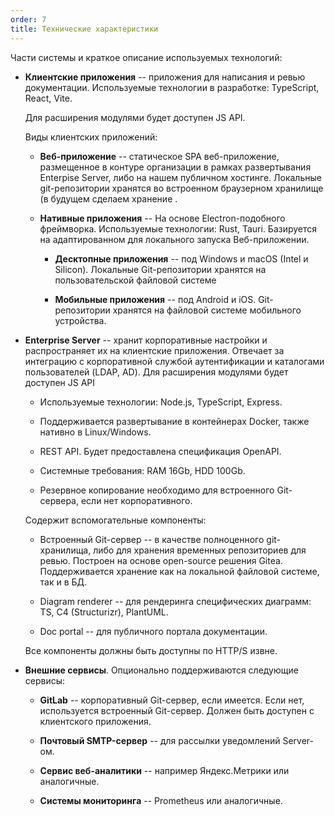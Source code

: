 ```yaml
---
order: 7
title: Технические характеристики
---
```


Части системы и краткое описание используемых технологий:

-  **Клиентские приложения** -- приложения для написания и ревью документации. Используемые технологии в разработке: TypeScript, React, Vite.

   Для расширения модулями будет доступен JS API.

   Виды клиентских приложений:

   -  **Веб-приложение** -- статическое SPA веб-приложение, размещенное в контуре организации в рамках развертывания Enterpise Server, либо на нашем публичном хостинге. Локальные git-репозитории хранятся во встроенном браузерном хранилище (в будущем сделаем хранение .

   -  **Нативные приложения** -- На основе Electron-подобного фреймворка. Используемые технологии: Rust, Tauri. Базируется на адаптированном для локального запуска Веб-приложении.

      -  **Десктопные приложения** -- под Windows и macOS (Intel и Silicon). Локальные Git-репозитории хранятся на пользовательской файловой системе

      -  **Мобильные приложения** -- под Android и iOS. Git-репозитории хранятся на файловой системе мобильного устройства.

-  **Enterprise Server** -- хранит корпоративные настройки и распространяет их на клиентские приложения. Отвечает за интеграцию с корпоративной службой аутентификации и каталогами пользователей (LDAP, AD). Для расширения модулями будет доступен JS API

   -  Используемые технологии: Node.js, TypeScript, Express.

   -  Поддерживается развертывание в контейнерах Docker, также нативно в Linux/Windows.

   -  REST API. Будет предоставлена спецификация OpenAPI.

   -  Системные требования: RAM 16Gb, HDD 100Gb.

   -  Резервное копирование необходимо для встроенного Git-сервера, если нет корпоративного.

   Содержит вспомогательные компоненты:

   -  Встроенный Git-сервер -- в качестве полноценного git-хранилища, либо для хранения временных репозиториев для ревью. Построен на основе open-source решения Gitea. Поддерживается хранение как на локальной файловой системе, так и в БД.

   -  Diagram renderer -- для рендеринга специфических диаграмм: TS, C4 (Structurizr), PlantUML.

   -  Doc portal -- для публичного портала документации.

   Все компоненты должны быть доступны по HTTP/S извне.

-  **Внешние сервисы**. Опционально поддерживаются следующие сервисы:

   -  **GitLab** -- корпоративный Git-сервер, если имеется. Если нет, используется встроенный Git-сервер. Должен быть доступен с клиентского приложения.

   -  **Почтовый SMTP-сервер** -- для рассылки уведомлений Server-ом.

   -  **Сервис веб-аналитики** -- например Яндекс.Метрики или аналогичные.

   -  **Системы мониторинга** -- Prometheus или аналогичные.